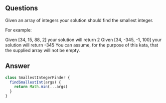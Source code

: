 ## Questions
Given an array of integers your solution should find the smallest integer.

For example:

Given [34, 15, 88, 2] your solution will return 2
Given [34, -345, -1, 100] your solution will return -345
You can assume, for the purpose of this kata, that the supplied array will not be empty.

## Answer
```javascript
class SmallestIntegerFinder {
  findSmallestInt(args) {
    return Math.min(...args)
  }
}
```